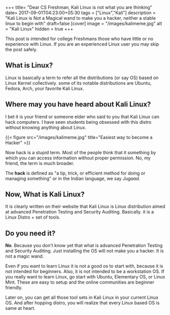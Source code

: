 +++
title= "Dear CS Freshman, Kali Linux is not what you are thinking"
date= 2017-09-01T04:23:00+05:30
tags = ["Linux","Kali"]
description = "Kali Linux is Not a Magical wand to make you a hacker, neither a stable linux to begin with"
draft=false
[cover]
image = "/images/kalimeme.jpg"
alt = "Kali Linux"
hidden = true
+++

This post is intended for college Freshmans those who have little or no experience with Linux. If you are an experienced Linux user you may skip the post safely.

## What is Linux?
Linux is basically a term to refer all the distributions (or say OS) based on Linux Kernel collectively. some of its notable distributions are Ubuntu, Fedora, Arch, your favorite Kali Linux.

## Where may you have heard about Kali Linux?
I bet it is your friend or someone elder who said to you that Kali Linux can hack computers. I have seen students being obsessed with this distro without knowing anything about Linux.

{{< figure src="/images/kalimeme.jpg" title="Easiest way to become a Hacker" >}}

Now hack is a stupid term. Most of the people think that it something by which you can access information without proper permission.  No, my friend, the term is much broader.

The **hack** is defined as "a tip, trick, or efficient method for doing or managing something" or in the Indian language, we say *Jugaad*.
<!--more-->
## Now, What is Kali Linux?
It is clearly written on their website that Kali Linux is Linux distribution aimed at advanced Penetration Testing and Security Auditing. Basically. it is a Linux Distro + set of tools.

## Do you need it?
**No**. Because you don't know yet that what is advanced Penetration Testing and Security Auditing. Just installing the OS will not make you a hacker. It is not a magic wand.

Even if you want to learn Linux it is not a good os to start with, because it is not intended for beginners. Also, it is not intended to be a workstation OS. 
If you really want to learn Linux, go start with Ubuntu, Elementary OS, or Linux Mint. These are easy to setup and the online communities are beginner friendly.

Later on, you can get all those tool sets in Kali Linux in your current Linux OS. And after hopping distro, you will realize that every Linux based OS is same at heart.

